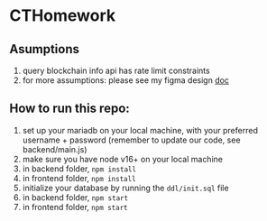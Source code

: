 # CTHomework

## Asumptions

1. query blockchain info api has rate limit constraints
2. for more assumptions: please see my figma design [doc](https://www.figma.com/file/Qik5Dq4FEyLZHbC7dyQBEm/Design-Doc?type=whiteboard&node-id=0%3A1&t=La9kO4bzlzGsuxr9-1)

## How to run this repo:

1. set up your mariadb on your local machine, with your preferred username + password (remember to update our code, see backend/main.js)
2. make sure you have node v16+ on your local machine
3. in backend folder, `npm install`
4. in frontend folder, `npm install`
5. initialize your database by running the `ddl/init.sql` file
6. in backend folder, `npm start`
7. in frontend folder, `npm start`
